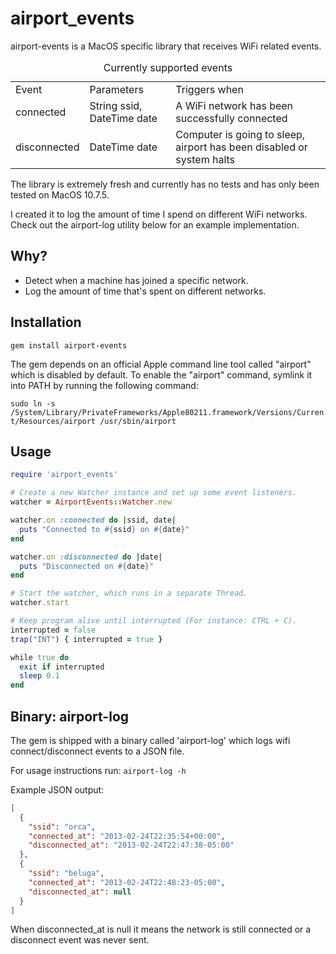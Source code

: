 airport_events
==============

airport-events is a MacOS specific library that receives WiFi related events.

<table>
  <caption>Currently supported events</caption>
  <tr>
    <td>Event</td>
    <td>Parameters</td>
    <td>Triggers when</td>
  </tr>
  <tr>
    <td>connected</td>
    <td>String ssid, DateTime date</td>
    <td>A WiFi network has been successfully connected</td>
  </tr>
  <tr>
    <td>disconnected</td>
    <td>DateTime date</td>
    <td>Computer is going to sleep, airport has been disabled or system halts</td>
  </tr>
</table>

The library is extremely fresh and currently has no tests and has only been tested on MacOS 10.7.5.

I created it to log the amount of time I spend on different WiFi networks. Check out the airport-log utility below for an example implementation.

Why?
-------------

* Detect when a machine has joined a specific network. 
* Log the amount of time that's spent on different networks.

Installation
------------
``
gem install airport-events
``

The gem depends on an official Apple command line tool called "airport" which is disabled by default. To enable the "airport" command, symlink it into PATH by running the following command: 

``
sudo ln -s /System/Library/PrivateFrameworks/Apple80211.framework/Versions/Current/Resources/airport /usr/sbin/airport
``

Usage
-----

```ruby
require 'airport_events'

# Create a new Watcher instance and set up some event listeners.
watcher = AirportEvents::Watcher.new

watcher.on :connected do |ssid, date|
  puts "Connected to #{ssid} on #{date}"
end

watcher.on :disconnected do |date|
  puts "Disconnected on #{date}"
end

# Start the watcher, which runs in a separate Thread.
watcher.start

# Keep program alive until interrupted (For instance: CTRL + C).
interrupted = false
trap("INT") { interrupted = true }

while true do
  exit if interrupted
  sleep 0.1
end

```

Binary: airport-log
-----------

The gem is shipped with a binary called 'airport-log' which logs wifi connect/disconnect events to a JSON file.

For usage instructions run:
``airport-log -h``

Example JSON output:

```json
[
  {
    "ssid": "orca",
    "connected_at": "2013-02-24T22:35:54+00:00",
    "disconnected_at": "2013-02-24T22:47:38-05:00"
  },
  {
    "ssid": "beluga",
    "connected_at": "2013-02-24T22:48:23-05:00",
    "disconnected_at": null
  }
]
```

When disconnected_at is null it means the network is still connected or a disconnect event was never sent.
